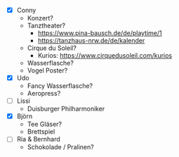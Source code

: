- [x] Conny 
	- Konzert?
	- Tanztheater?
		- https://www.pina-bausch.de/de/playtime/1
		- https://tanzhaus-nrw.de/de/kalender
	- Cirque du Soleil?
		- Kurios: https://www.cirquedusoleil.com/kurios
	- Wasserflasche?
	- Vogel Poster?
- [x] Udo
	- Fancy Wasserflasche?
	- Aeropress?
- [ ] Lissi
	- Duisburger Philharmoniker
- [x] Björn
	- Tee Gläser?
	- Brettspiel
- [ ] Ria & Bernhard
	- Schokolade / Pralinen?